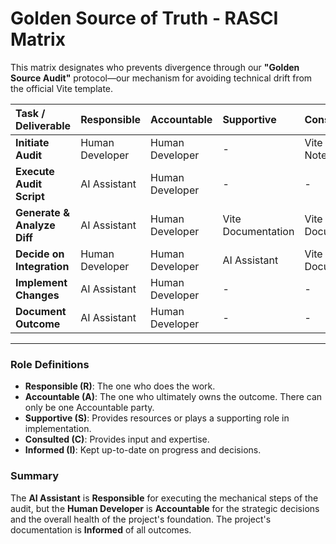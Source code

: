 # Golden Source of Truth - RASCI Matrix

This matrix designates who prevents divergence through our **"Golden Source Audit"** protocol—our mechanism for avoiding technical drift from the official Vite template.

| Task / Deliverable          | Responsible     | Accountable     | Supportive         | Consulted          | Informed             |
| :-------------------------- | :-------------- | :-------------- | :----------------- | :----------------- | :------------------- |
| **Initiate Audit**          | Human Developer | Human Developer | -                  | Vite Release Notes | -                    |
| **Execute Audit Script**    | AI Assistant    | Human Developer | -                  | -                  | `DEVELOPMENT_LOG.md` |
| **Generate & Analyze Diff** | AI Assistant    | Human Developer | Vite Documentation | Vite Documentation | `DEVELOPMENT_LOG.md` |
| **Decide on Integration**   | Human Developer | Human Developer | AI Assistant       | Vite Documentation | `DEVELOPMENT_LOG.md` |
| **Implement Changes**       | AI Assistant    | Human Developer | -                  | -                  | Git History          |
| **Document Outcome**        | AI Assistant    | Human Developer | -                  | -                  | `DEVELOPMENT_LOG.md` |

---

### Role Definitions

- **Responsible (R)**: The one who does the work.
- **Accountable (A)**: The one who ultimately owns the outcome. There can only be one Accountable party.
- **Supportive (S)**: Provides resources or plays a supporting role in implementation.
- **Consulted (C)**: Provides input and expertise.
- **Informed (I)**: Kept up-to-date on progress and decisions.

### Summary

The **AI Assistant** is **Responsible** for executing the mechanical steps of the audit, but the **Human Developer** is **Accountable** for the strategic decisions and the overall health of the project's foundation. The project's documentation is **Informed** of all outcomes.

